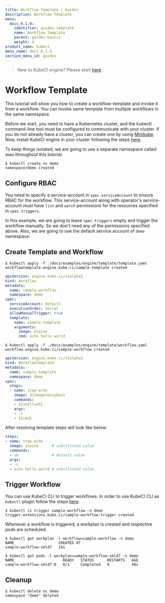 ```yaml
---
title: Workflow Template | Guides
description: Workflow Template
menu:
  docs_0.1.0:
    identifier: guides-template
    name: Workflow Template
    parent: guides-basics
    weight: 4
product_name: kubeci
menu_name: docs_0.1.0
section_menu_id: guides
---
```


> New to KubeCI engine? Please start [here](/docs/concepts/README.md).

# Workflow Template

This tutorial will show you how to create a workflow-template and invoke it from a workflow. You can invoke same template from multiple workflows in the same namespace.

Before we start, you need to have a Kubernetes cluster, and the kubectl command-line tool must be configured to communicate with your cluster. If you do not already have a cluster, you can create one by using [Minikube](https://github.com/kubernetes/minikube). Now, install KubeCI engine in your cluster following the steps [here](/docs/setup/engine/install.md).

To keep things isolated, we are going to use a separate namespace called `demo` throughout this tutorial.

```console
$ kubectl create ns demo
namespace/demo created
```

## Configure RBAC

You need to specify a service-account in `spec.serviceAccount` to ensure RBAC for the workflow. This service-account along with operator's service-account must have `list` and `watch` permissions for the resources specified in `spec.triggers`.

In this example, we are going to leave `spec.triggers` empty and trigger the workflow manually. So we don't need any of the permissions specified above. Also, we are going to use the default service account of `demo` namespace.

## Create Template and Workflow

```console
$ kubectl apply -f ./docs/examples/engine/template/template.yaml
workflowtemplate.engine.kube.ci/sample-template created
```

```yaml
apiVersion: engine.kube.ci/v1alpha1
kind: Workflow
metadata:
  name: sample-workflow
  namespace: demo
spec:
  serviceAccount: default
  executionOrder: Serial
  allowManualTrigger: true
  template:
    name: sample-template
    arguments:
      image: alpine
      cmd: echo hello world
```

```console
$ kubectl apply -f ./docs/examples/engine/template/workflow.yaml
workflow.engine.kube.ci/sample-workflow created
```

```yaml
apiVersion: engine.kube.ci/v1alpha1
kind: WorkflowTemplate
metadata:
  name: sample-template
  namespace: demo
spec:
  steps:
  - name: step-echo
    image: ${image=busybox}
    commands:
    - ${shell=sh}
    args:
    - -c
    - ${cmd}
```

After resolving template steps will look like below:

```yaml
steps:
- name: step-echo
  image: alpine      # substituted value
  commands:
  - sh               # default value
  args:
  - -c
  - echo hello world # substituted value
```

## Trigger Workflow

You can use KubeCI CLI to trigger workflows. In order to use KubeCI CLI as `kubectl` plugin follow the steps [here](/docs/setup/cli/install.md).

```console
$ kubectl ci trigger sample-workflow -n demo
trigger.extensions.kube.ci/sample-workflow-trigger created
```

Whenever a workflow is triggered, a workplan is created and respective pods are scheduled.

```console
$ kubectl get workplan -l workflow=sample-workflow -n demo
NAME                    CREATED AT
sample-workflow-smld7   14s
```

```console
$ kubectl get pods -l workplan=sample-workflow-smld7 -n demo
NAME                      READY   STATUS      RESTARTS   AGE
sample-workflow-smld7-0   0/1     Completed   0          48s
```

## Cleanup

```console
$ kubectl delete ns demo
namespace "demo" deleted
```
